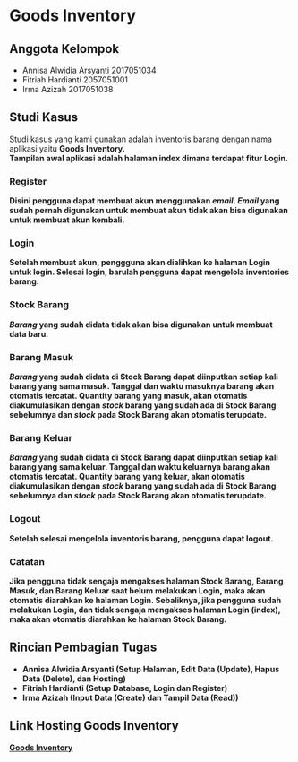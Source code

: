 # Goods Inventory

## Anggota Kelompok
- Annisa Alwidia Arsyanti 2017051034
- Fitriah Hardianti 2057051001
- Irma Azizah 2017051038

## Studi Kasus
Studi kasus yang kami gunakan adalah inventoris barang dengan nama aplikasi yaitu <strong>Goods Inventory<strong>.<br>Tampilan awal aplikasi adalah halaman index dimana terdapat fitur Login.<br>
  
  ### Register
  Disini pengguna dapat membuat akun menggunakan *email*. *Email* yang sudah pernah digunakan untuk membuat akun tidak akan bisa digunakan untuk membuat akun kembali.<br>
  
  ### Login
  Setelah membuat akun, penggguna akan dialihkan ke halaman **Login** untuk login. Selesai login, barulah pengguna dapat mengelola inventories barang.<br>
  
  ### Stock Barang
  *Barang* yang sudah didata tidak akan bisa digunakan untuk membuat data baru.<br>
  
  ### Barang Masuk
  *Barang* yang sudah didata di **Stock Barang** dapat diinputkan setiap kali barang yang sama masuk. Tanggal dan waktu masuknya barang akan otomatis tercatat. Quantity barang yang masuk, akan otomatis diakumulasikan dengan *stock* barang yang sudah ada di **Stock Barang** sebelumnya dan *stock* pada **Stock Barang** akan otomatis terupdate.<br>
  
  ### Barang Keluar
  *Barang* yang sudah didata di **Stock Barang** dapat diinputkan setiap kali barang yang sama keluar. Tanggal dan waktu keluarnya barang akan otomatis tercatat. Quantity barang yang keluar, akan otomatis diakumulasikan dengan *stock* barang yang sudah ada di **Stock Barang** sebelumnya dan *stock* pada **Stock Barang** akan otomatis terupdate.<br>
  
  ### Logout
  Setelah selesai mengelola inventoris barang, pengguna dapat logout.<br>
  
  ### Catatan
  Jika pengguna tidak sengaja mengakses halaman **Stock Barang**, **Barang Masuk**, dan **Barang Keluar** saat belum melakukan **Login**, maka akan otomatis diarahkan ke halaman **Login**. Sebaliknya, jika pengguna sudah melakukan **Login**, dan tidak sengaja mengakses halaman **Login** (index), maka akan otomatis diarahkan ke halaman **Stock Barang**.<br>
  
## Rincian Pembagian Tugas
  - Annisa Alwidia Arsyanti (Setup Halaman, Edit Data (Update), Hapus Data (Delete), dan Hosting)
  - Fitriah Hardianti (Setup Database, Login dan Register)
  - Irma Azizah (Input Data (Create) dan Tampil Data (Read))
  
## Link Hosting Goods Inventory
  [Goods Inventory](http://goodsinventory.epizy.com/)
